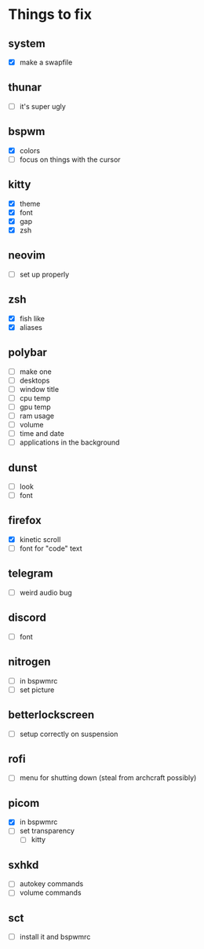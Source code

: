 # Things to fix

## system

- [x] make a swapfile

## thunar

- [ ] it's super ugly

## bspwm

- [x] colors
- [ ] focus on things with the cursor

## kitty

- [x] theme
- [x] font
- [x] gap
- [x] zsh

## neovim

- [ ] set up properly

## zsh

- [x] fish like
- [x] aliases

## polybar

- [ ] make one
- [ ] desktops
- [ ] window title
- [ ] cpu temp
- [ ] gpu temp
- [ ] ram usage
- [ ] volume
- [ ] time and date
- [ ] applications in the background

## dunst

- [ ] look
- [ ] font

## firefox

- [x] kinetic scroll
- [ ] font for "code" text

## telegram

- [ ] weird audio bug

## discord

- [ ] font

## nitrogen

- [ ] in bspwmrc
- [ ] set picture

## betterlockscreen

- [ ] setup correctly on suspension

## rofi

- [ ] menu for shutting down (steal from archcraft possibly)

## picom

- [x] in bspwmrc
- [ ] set transparency
  - [ ] kitty

## sxhkd

- [ ] autokey commands
- [ ] volume commands

## sct

- [ ] install it and bspwmrc
